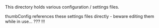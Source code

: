 This directory holds various configuration / settings files.

thumbConfig references these settings files directly - beware editing them while in use... ??? !!! 
